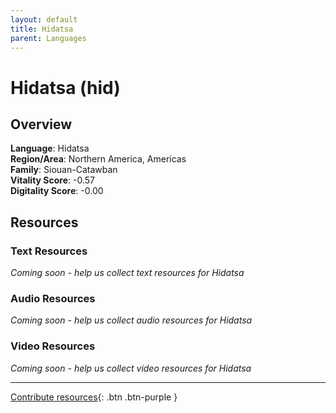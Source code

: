 ```yaml
---
layout: default
title: Hidatsa
parent: Languages
---
```


# Hidatsa (hid)

## Overview

**Language**: Hidatsa  
**Region/Area**: Northern America, Americas  
**Family**: Siouan-Catawban  
**Vitality Score**: -0.57  
**Digitality Score**: -0.00  

## Resources

### Text Resources
*Coming soon - help us collect text resources for Hidatsa*

### Audio Resources
*Coming soon - help us collect audio resources for Hidatsa*

### Video Resources
*Coming soon - help us collect video resources for Hidatsa*

---

[Contribute resources](https://fairtrain.github.io/){: .btn .btn-purple }
